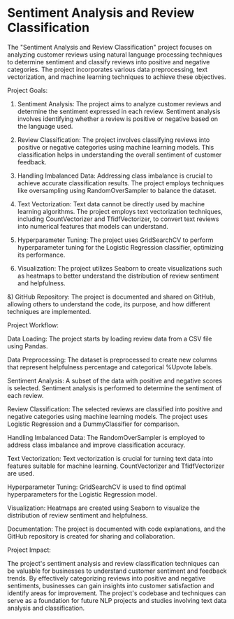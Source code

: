 # Sentiment Analysis and Review Classification


The "Sentiment Analysis and Review Classification" project focuses on analyzing customer reviews using natural language processing techniques to determine sentiment and classify reviews into positive and negative categories. The project incorporates various data preprocessing, text vectorization, and machine learning techniques to achieve these objectives.

Project Goals:

1) Sentiment Analysis: The project aims to analyze customer reviews and determine the sentiment expressed in each review. Sentiment analysis involves identifying whether a review is positive or negative based on the language used.

2) Review Classification: The project involves classifying reviews into positive or negative categories using machine learning models. This classification helps in understanding the overall sentiment of customer feedback.

3) Handling Imbalanced Data: Addressing class imbalance is crucial to achieve accurate classification results. The project employs techniques like oversampling using RandomOverSampler to balance the dataset.

4) Text Vectorization: Text data cannot be directly used by machine learning algorithms. The project employs text vectorization techniques, including CountVectorizer and TfidfVectorizer, to convert text reviews into numerical features that models can understand.

5) Hyperparameter Tuning: The project uses GridSearchCV to perform hyperparameter tuning for the Logistic Regression classifier, optimizing its performance.

6) Visualization: The project utilizes Seaborn to create visualizations such as heatmaps to better understand the distribution of review sentiment and helpfulness.

&) GitHub Repository: The project is documented and shared on GitHub, allowing others to understand the code, its purpose, and how different techniques are implemented.

Project Workflow:

Data Loading: The project starts by loading review data from a CSV file using Pandas.

Data Preprocessing: The dataset is preprocessed to create new columns that represent helpfulness percentage and categorical %Upvote labels.

Sentiment Analysis: A subset of the data with positive and negative scores is selected. Sentiment analysis is performed to determine the sentiment of each review.

Review Classification: The selected reviews are classified into positive and negative categories using machine learning models. The project uses Logistic Regression and a DummyClassifier for comparison.

Handling Imbalanced Data: The RandomOverSampler is employed to address class imbalance and improve classification accuracy.

Text Vectorization: Text vectorization is crucial for turning text data into features suitable for machine learning. CountVectorizer and TfidfVectorizer are used.

Hyperparameter Tuning: GridSearchCV is used to find optimal hyperparameters for the Logistic Regression model.

Visualization: Heatmaps are created using Seaborn to visualize the distribution of review sentiment and helpfulness.

Documentation: The project is documented with code explanations, and the GitHub repository is created for sharing and collaboration.

Project Impact:

The project's sentiment analysis and review classification techniques can be valuable for businesses to understand customer sentiment and feedback trends. By effectively categorizing reviews into positive and negative sentiments, businesses can gain insights into customer satisfaction and identify areas for improvement. The project's codebase and techniques can serve as a foundation for future NLP projects and studies involving text data analysis and classification.
